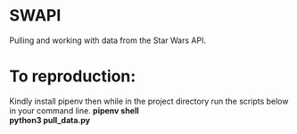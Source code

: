 # SWAPI
Pulling and working with data from the Star Wars API.

# To reproduction:
Kindly install pipenv then while in the project directory run the scripts below in your command line.
<b> pipenv shell </br>
<b> python3 pull_data.py </br>
